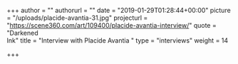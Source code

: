+++
author = ""
authorurl = ""
date = "2019-01-29T01:28:44+00:00"
picture = "/uploads/placide-avantia-31.jpg"
projecturl = "https://scene360.com/art/109400/placide-avantia-interview/"
quote = "Darkened <br/> Ink"
title = "Interview with Placide Avantia "
type = "interviews"
weight = 14

+++
